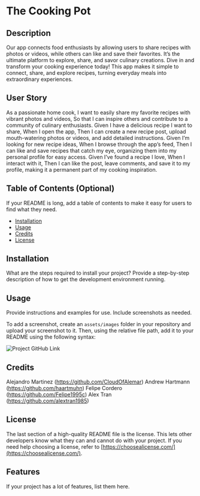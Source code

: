 # The Cooking Pot

## Description

Our app connects food enthusiasts by allowing users to share recipes with photos or videos, while others can like and save their favorites. It’s the ultimate platform to explore, share, and savor culinary creations. Dive in and transform your cooking experience today! This app makes it simple to connect, share, and explore recipes, turning everyday meals into extraordinary experiences.


## User Story

As a passionate home cook,
I want to easily share my favorite recipes with vibrant photos and videos,
So that I can inspire others and contribute to a community of culinary enthusiasts.
Given I have a delicious recipe I want to share,
When I open the app,
Then I can create a new recipe post, upload mouth-watering photos or videos, and add detailed instructions.
Given I’m looking for new recipe ideas,
When I browse through the app’s feed,
Then I can like and save recipes that catch my eye, organizing them into my personal profile for easy access.
Given I’ve found a recipe I love,
When I interact with it,
Then I can like the post, leave comments, and save it to my profile, making it a permanent part of my cooking inspiration.

## Table of Contents (Optional)

If your README is long, add a table of contents to make it easy for users to find what they need.

- [Installation](#installation)
- [Usage](#usage)
- [Credits](#credits)
- [License](#license)

## Installation

What are the steps required to install your project? Provide a step-by-step description of how to get the development environment running.

## Usage

Provide instructions and examples for use. Include screenshots as needed.

To add a screenshot, create an `assets/images` folder in your repository and upload your screenshot to it. Then, using the relative file path, add it to your README using the following syntax:

![Project GitHub Link](https://github.com/alextran1985/The-Cooking-Pot)

## Credits

Alejandro Martinez (https://github.com/CloudOfAlemar)
Andrew Hartmann (https://github.com/haartmuhn)
Felipe Cordero (https://github.com/Felipe1995c)
Alex Tran (https://github.com/alextran1985)


## License

The last section of a high-quality README file is the license. This lets other developers know what they can and cannot do with your project. If you need help choosing a license, refer to [https://choosealicense.com/](https://choosealicense.com/).


## Features

If your project has a lot of features, list them here.

